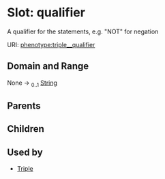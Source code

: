 
# Slot: qualifier


A qualifier for the statements, e.g. "NOT" for negation

URI: [phenotype:triple__qualifier](http://w3id.org/ontogpt/phenotype/triple__qualifier)


## Domain and Range

None &#8594;  <sub>0..1</sub> [String](types/String.md)

## Parents


## Children


## Used by

 * [Triple](Triple.md)
